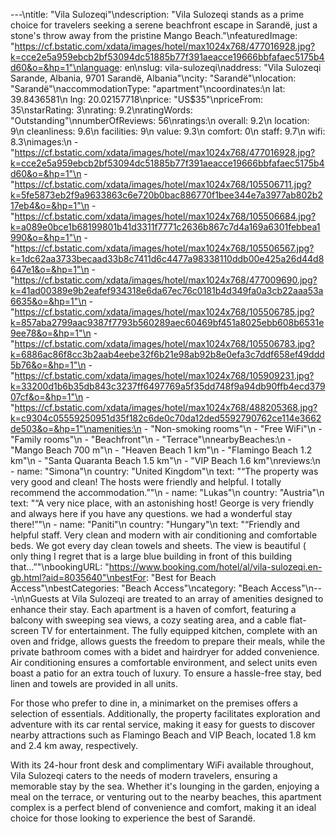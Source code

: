 ---\ntitle: "Vila Sulozeqi"\ndescription: "Vila Sulozeqi stands as a prime choice for travelers seeking a serene beachfront escape in Sarandë, just a stone's throw away from the pristine Mango Beach."\nfeaturedImage: "https://cf.bstatic.com/xdata/images/hotel/max1024x768/477016928.jpg?k=cce2e5a959ebcb2bf53094dc51885b77f391aeacce19666bbfafaec5175b4d60&o=&hp=1"\nlanguage: en\nslug: vila-sulozeqi\naddress: "Vila Sulozeqi Sarande, Albania, 9701 Sarandë, Albania"\ncity: "Sarandë"\nlocation: "Sarandë"\naccommodationType: "apartment"\ncoordinates:\n  lat: 39.8436581\n  lng: 20.02157718\nprice: "US$35"\npriceFrom: 35\nstarRating: 3\nrating: 9.2\nratingWords: "Outstanding"\nnumberOfReviews: 56\nratings:\n  overall: 9.2\n  location: 9\n  cleanliness: 9.6\n  facilities: 9\n  value: 9.3\n  comfort: 0\n  staff: 9.7\n  wifi: 8.3\nimages:\n  - "https://cf.bstatic.com/xdata/images/hotel/max1024x768/477016928.jpg?k=cce2e5a959ebcb2bf53094dc51885b77f391aeacce19666bbfafaec5175b4d60&o=&hp=1"\n  - "https://cf.bstatic.com/xdata/images/hotel/max1024x768/105506711.jpg?k=5fe5873eb2f9a9633863c6e720b0bac886770f1bee344e7a3977ab802b217eb4&o=&hp=1"\n  - "https://cf.bstatic.com/xdata/images/hotel/max1024x768/105506684.jpg?k=a089e0bce1b68199801b41d3311f7771c2636b867c7d4a169a6301febbea1990&o=&hp=1"\n  - "https://cf.bstatic.com/xdata/images/hotel/max1024x768/105506567.jpg?k=1dc62aa3733becaad33b8c7411d6c4477a98338110ddb00e425a26d44d8647e1&o=&hp=1"\n  - "https://cf.bstatic.com/xdata/images/hotel/max1024x768/477009690.jpg?k=41ad00389e9b2eafef934318e6da67ec76c0181b4d349fa0a3cb22aaa53a6635&o=&hp=1"\n  - "https://cf.bstatic.com/xdata/images/hotel/max1024x768/105506785.jpg?k=857aba2799aac9387f7793b560289aec60469bf451a8025ebb608b6531e9ee78&o=&hp=1"\n  - "https://cf.bstatic.com/xdata/images/hotel/max1024x768/105506783.jpg?k=6886ac86f8cc3b2aab4eebe32f6b21e98ab92b8e0efa3c7ddf658ef49ddd5b76&o=&hp=1"\n  - "https://cf.bstatic.com/xdata/images/hotel/max1024x768/105909231.jpg?k=33200d1b6b35db843c3237ff6497769a5f35dd748f9a94db90ffb4ecd37907cf&o=&hp=1"\n  - "https://cf.bstatic.com/xdata/images/hotel/max1024x768/488205368.jpg?k=c9304c05559250951d35f182c6de0c70da12ded5592790762ce114e3662de503&o=&hp=1"\namenities:\n  - "Non-smoking rooms"\n  - "Free WiFi"\n  - "Family rooms"\n  - "Beachfront"\n  - "Terrace"\nnearbyBeaches:\n  - "Mango Beach 700 m"\n  - "Heaven Beach 1 km"\n  - "Flamingo Beach 1.2 km"\n  - "Santa Quaranta Beach 1.5 km"\n  - "VIP Beach 1.6 km"\nreviews:\n  - name: "Simona"\n    country: "United Kingdom"\n    text: "“The property was very good and clean! The hosts were friendly and helpful. I totally recommend the accommodation.”"\n  - name: "Lukas"\n    country: "Austria"\n    text: "“A very nice place, with an astonishing host! George is very friendly and always here if you have any questions. we had a wonderful stay there!”"\n  - name: "Paniti"\n    country: "Hungary"\n    text: "“Friendly and helpful staff. Very clean and modern with air conditioning and comfortable beds. We got every day clean towels and sheets. The view is beautiful ( only thing I regret that is a large blue building in front of this building that...”"\nbookingURL: "https://www.booking.com/hotel/al/vila-sulozeqi.en-gb.html?aid=8035640"\nbestFor: "Best for Beach Access"\nbestCategories: "Beach Access"\ncategory: "Beach Access"\n---\n\nGuests at Vila Sulozeqi are treated to an array of amenities designed to enhance their stay. Each apartment is a haven of comfort, featuring a balcony with sweeping sea views, a cozy seating area, and a cable flat-screen TV for entertainment. The fully equipped kitchen, complete with an oven and fridge, allows guests the freedom to prepare their meals, while the private bathroom comes with a bidet and hairdryer for added convenience. Air conditioning ensures a comfortable environment, and select units even boast a patio for an extra touch of luxury. To ensure a hassle-free stay, bed linen and towels are provided in all units.

For those who prefer to dine in, a minimarket on the premises offers a selection of essentials. Additionally, the property facilitates exploration and adventure with its car rental service, making it easy for guests to discover nearby attractions such as Flamingo Beach and VIP Beach, located 1.8 km and 2.4 km away, respectively.

With its 24-hour front desk and complimentary WiFi available throughout, Vila Sulozeqi caters to the needs of modern travelers, ensuring a memorable stay by the sea. Whether it's lounging in the garden, enjoying a meal on the terrace, or venturing out to the nearby beaches, this apartment complex is a perfect blend of convenience and comfort, making it an ideal choice for those looking to experience the best of Sarandë.